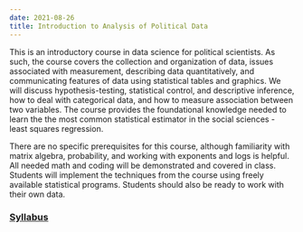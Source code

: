 ```yaml
---
date: 2021-08-26
title: Introduction to Analysis of Political Data
---
```


This is an introductory course in data science for political scientists. As such, the course covers the collection and organization of data, issues associated with measurement, describing data quantitatively, and communicating features of data using statistical tables and graphics. We will discuss hypothesis-testing, statistical control, and descriptive inference, how to deal with categorical data, and how to measure association between two variables. The course provides the foundational knowledge needed to learn the the most common statistical estimator in the social sciences - least squares regression.

There are no specific prerequisites for this course, although familiarity with matrix algebra, probability, and working with exponents and logs is helpful. All needed math and coding will be demonstrated and covered in class. Students will implement the techniques from the course using freely available statistical programs. Students should also be ready to work with their own data.

### [Syllabus](../../../slides/syllabus_intro_pol_analysis.html)
